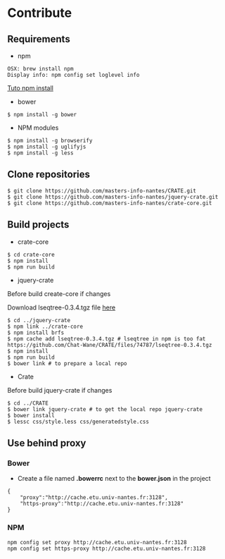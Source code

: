 # Contribute

## Requirements
- npm

```
OSX: brew install npm
Display info: npm config set loglevel info
```
[Tuto npm install](https://docs.npmjs.com/getting-started/installing-node)

- bower

```
$ npm install -g bower
```

- NPM modules

```
$ npm install -g browserify
$ npm install -g uglifyjs 
$ npm install -g less
```

## Clone repositories

```
$ git clone https://github.com/masters-info-nantes/CRATE.git
$ git clone https://github.com/masters-info-nantes/jquery-crate.git
$ git clone https://github.com/masters-info-nantes/crate-core.git
```

## Build projects

- crate-core

```
$ cd crate-core
$ npm install
$ npm run build
```

- jquery-crate

Before build create-core if changes

Download lseqtree-0.3.4.tgz file [here](https://drive.google.com/file/d/0B_QCPjtg9ixRblRrX3A2Q0NwcEk/view?usp=sharing)

```
$ cd ../jquery-crate
$ npm link ../crate-core
$ npm install brfs
$ npm cache add lseqtree-0.3.4.tgz # lseqtree in npm is too fat https://github.com/Chat-Wane/CRATE/files/74787/lseqtree-0.3.4.tgz
$ npm install 
$ npm run build
$ bower link # to prepare a local repo
```

- Crate

Before build jquery-crate if changes
```
$ cd ../CRATE
$ bower link jquery-crate # to get the local repo jquery-crate
$ bower install
$ lessc css/style.less css/generatedstyle.css 
```


## Use behind proxy
### Bower
- Create a file named **.bowerrc** next to the **bower.json** in the project

```
{
	"proxy":"http://cache.etu.univ-nantes.fr:3128",
	"https-proxy":"http://cache.etu.univ-nantes.fr:3128"
}
```

### NPM

```
npm config set proxy http://cache.etu.univ-nantes.fr:3128
npm config set https-proxy http://cache.etu.univ-nantes.fr:3128
```


